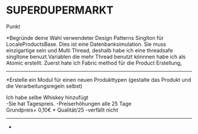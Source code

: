 # SUPERDUPERMARKT


Punkt 

*Begründe deine Wahl verwendeter Design Patterns
Singlton für LocaleProductsBase.
Dies ist eine Datenbanksimulation. Sie muss einzigartige sein und Multi Thread, deshalb habe ich 
eine threadsafe singltone benuzt.Variablen die mehr Thread benutzt könnnen habe ich als
Atomic erstellt.
Zuerst hate ich Fabric method für die Product Erstellung,
__________________________________________________________________
*Erstelle ein Modul für einen neuen Produkttypen (gestalte das Produkt und die
Verarbeitungsregeln selbst)

Ich habe selbe Whiskey hinzufügt  
-Sie hat Tagespreis.
-Preiserhöhungen alle 25 Tage  
 Grundpreis+ 0,10€ * Qualität/25
-verfällt nicht

 __________________________________________________________________

*